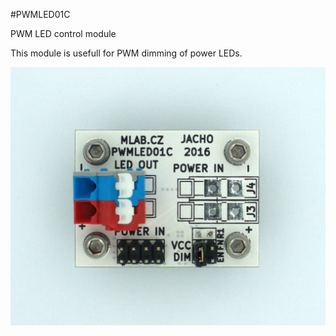 <!--- Created:2017-01-02T13:58:39.552370: ---> 
<!--- Author:Mlab: ---> 
<!--- AuthorEmail:email@mlab.cz: ---> 
<!--- Tags:None: ---> 
<!--- Ust:None: ---> 
<!--- Name:PWMLED01C: --->
#PWMLED01C 
<!--- LongName --->
PWM LED control module
<!--- ELongName ---> 

<!--- Lead --->
This module is usefull for PWM dimming of power LEDs.
<!--- ELead ---> 

![LeadImg](DOC/SRC/img//PWMLED01C_top_big.jpg) 


​
​
<!--- Description --->
<!--- EDescription --->
<!--- Content --->
<!--- EContent --->
            